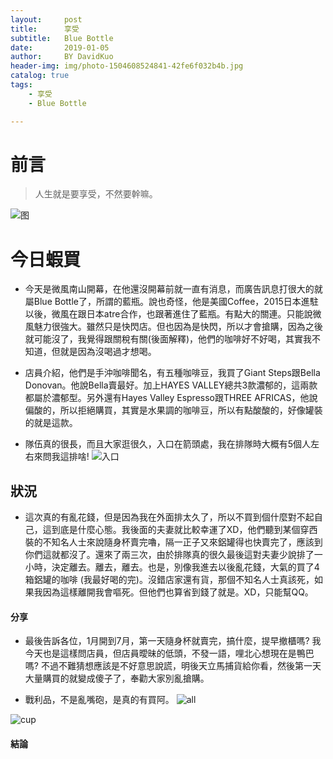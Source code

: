 ```yaml
---
layout:     post
title:      享受
subtitle:   Blue Bottle
date:       2019-01-05
author:     BY DavidKuo
header-img: img/photo-1504608524841-42fe6f032b4b.jpg
catalog: true
tags:
    - 享受
    - Blue Bottle

---
```

# 前言

>人生就是要享受，不然要幹嘛。


![图](https://images.unsplash.com/photo-1507238791986-e3d53566a5b3?ixlib=rb-1.2.1&ixid=eyJhcHBfaWQiOjEyMDd9&auto=format&fit=crop&w=500&q=80)
# 今日蝦買

- 今天是微風南山開幕，在他還沒開幕前就一直有消息，而廣告訊息打很大的就屬Blue Bottle了，所謂的藍瓶。說也奇怪，他是美國Coffee，2015日本進駐以後，微風在跟日本atre合作，也跟著進住了藍瓶。有點大的關連。只能說微風魅力很強大。雖然只是快閃店。但也因為是快閃，所以才會搶購，因為之後就可能沒了，我覺得跟關稅有關(後面解釋)，他們的咖啡好不好喝，其實我不知道，但就是因為沒喝過才想喝。
- 店員介紹，他們是手沖咖啡聞名，有五種咖啡豆，我買了Giant Steps跟Bella Donovan。他說Bella賣最好。加上HAYES VALLEY總共3款濃郁的，這兩款都屬於濃郁型。另外還有Hayes Valley Espresso跟THREE AFRICAS，他說偏酸的，所以拒絕購買，其實是水果調的咖啡豆，所以有點酸酸的，好像罐裝的就是這款。

- 隊伍真的很長，而且大家逛很久，入口在箭頭處，我在排隊時大概有5個人左右來問我這排啥!
![入口](https://i.imgur.com/cxmkrAU.jpg)
## 狀況

- 這次真的有亂花錢，但是因為我在外面排太久了，所以不買到個什麼對不起自己，這到底是什麼心態。我後面的夫妻就比較幸運了XD，他們聽到某個穿西裝的不知名人士來說隨身杯賣完嚕，隔一正子又來鋁罐得也快賣完了，應該到你們這就都沒了。還來了兩三次，由於排隊真的很久最後這對夫妻少說排了一小時，決定離去。離去，離去。也是，別像我進去以後亂花錢，大氣的買了4箱鋁罐的咖啡 (我最好喝的完)。沒錯店家還有貨，那個不知名人士真該死，如果我因為這樣離開我會嘔死。但他們也算省到錢了就是。XD，只能幫QQ。

#### 分享

- 最後告訴各位，1月開到7月，第一天隨身杯就賣完，搞什麼，提早撤櫃嗎? 我今天也是這樣問店員，但店員曖昧的低頭，不發一語，哩北心想現在是鴨巴嗎? 不過不難猜想應該是不好意思說謊，明後天立馬捕貨給你看，然後第一天大量購買的就變成傻子了，奉勸大家別亂搶購。

- 戰利品，不是亂嘴砲，是真的有買阿。 
![all](https://davidkuo1986.github.io/img/2019-01-10/P_20190110_174911.jpg)
<!-- ![all](../img/2019-01-10/P_20190110_190327.jpg) 失敗-->
![cup](https://davidkuo1986.github.io/img/2019-01-10/P_20190110_190327.jpg)

#### 結論


```

```	
		

